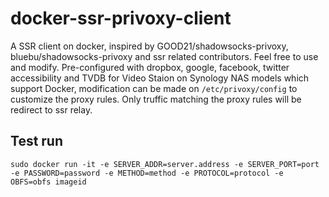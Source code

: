 # docker-ssr-privoxy-client
A SSR client on docker, inspired by GOOD21/shadowsocks-privoxy, bluebu/shadowsocks-privoxy and ssr related contributors. Feel free to use and modify.
Pre-configured with dropbox, google, facebook, twitter accessibility and TVDB for Video Staion on Synology NAS models which support Docker, modification can be made on `/etc/privoxy/config` to customize the proxy rules.
Only truffic matching the proxy rules will be redirect to ssr relay.

## Test run
```
sudo docker run -it -e SERVER_ADDR=server.address -e SERVER_PORT=port -e PASSWORD=password -e METHOD=method -e PROTOCOL=protocol -e OBFS=obfs imageid
```
